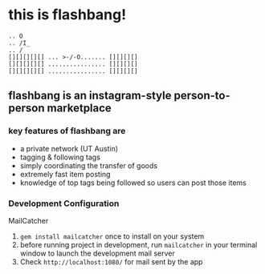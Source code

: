 # this is flashbang!

```
.. O
.. /I_
.. / 
[][][][][] ... >-/-O....... [][][][]
[][][][][] ................ [][][][]
[][][][][] ................ [][][][]
```

## flashbang is an instagram-style person-to-person marketplace

### key features of flashbang are

* a private network (UT Austin)
* tagging & following tags
* simply coordinating the transfer of goods
* extremely fast item posting
* knowledge of top tags being followed so users can post those items


### Development Configuration

MailCatcher
1. `gem install mailcatcher` once to install on your system
2. before running project in development, run `mailcatcher` in your terminal window to launch the development mail server
3. Check `http://localhost:1080/` for mail sent by the app